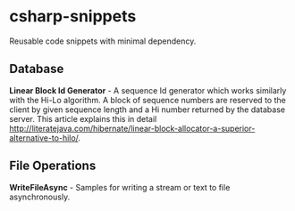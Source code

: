 # csharp-snippets
Reusable code snippets with minimal dependency.

## Database

__Linear Block Id Generator__ -  A sequence Id generator which works similarly with the Hi-Lo algorithm.  A block of sequence numbers are reserved to the client by given sequence length and a Hi number returned by the database server.  This article explains this in detail http://literatejava.com/hibernate/linear-block-allocator-a-superior-alternative-to-hilo/.

## File Operations
__WriteFileAsync__ - Samples for writing a stream or text to file asynchronously.